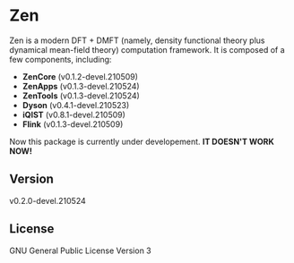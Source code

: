 # Zen

Zen is a modern DFT + DMFT (namely, density functional theory plus dynamical mean-field theory) computation framework. It is composed of a few components, including:

* **ZenCore** (v0.1.2-devel.210509)
* **ZenApps** (v0.1.3-devel.210524)
* **ZenTools** (v0.1.3-devel.210524)
* **Dyson** (v0.4.1-devel.210523)
* **iQIST** (v0.8.1-devel.210509)
* **Flink** (v0.1.3-devel.210509)

Now this package is currently under developement. **IT DOESN'T WORK NOW!**

## Version

v0.2.0-devel.210524

## License

GNU General Public License Version 3

